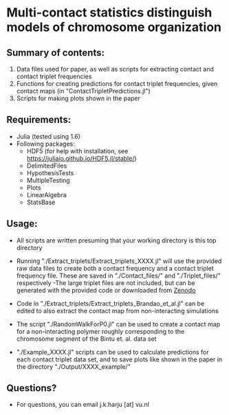 # Multi-contact statistics distinguish models of chromosome organization

## Summary of contents:
1. Data files used for paper, as well as scripts for extracting contact and contact triplet frequencies
2. Functions for creating predictions for contact triplet frequencies, given contact maps (in "ContactTripletPredictions.jl")
3. Scripts for making plots shown in the paper


## Requirements:
- Julia (tested using 1.6)
- Following packages:
  - HDF5 (for help with installation, see https://juliaio.github.io/HDF5.jl/stable/)
  - DelimitedFiles
  - HypothesisTests
  - MultipleTesting
  - Plots
  - LinearAlgebra
  - StatsBase

## Usage:
- All scripts are written presuming that your working directory is this top directory
- Running "./Extract_triplets/Extract_triplets_XXXX.jl" will use the provided raw data files to create both a contact frequency and a contact triplet frequency file. These are saved in "./Contact_files/" and "./Triplet_files/" respectively
	-The large triplet files are not included, but can be generated with the provided code or downloaded from [Zenodo](https://doi.org/10.5281/zenodo.14065130) 

- Code in "./Extract_triplets/Extract_triplets_Brandao_et_al.jl" can be edited to also extract the contact map from non-interacting simulations
- The script "./RandomWalkForP0.jl" can be used to create a contact map for a non-interacting polymer roughly corresponding to the chromosome segment of the Bintu et. al. data set
- "./Example_XXXX.jl" scripts can be used to calculate predictions for each contact triplet data set, and to save plots like shown in the paper in the directory "./Output/XXXX_example/"

## Questions?
- For questions, you can email j.k.harju [at] vu.nl
